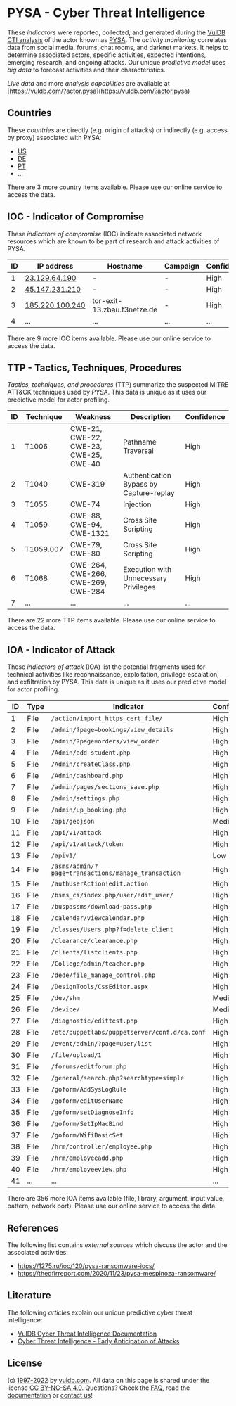 # PYSA - Cyber Threat Intelligence

These _indicators_ were reported, collected, and generated during the [VulDB CTI analysis](https://vuldb.com/?kb.cti) of the actor known as [PYSA](https://vuldb.com/?actor.pysa). The _activity monitoring_ correlates data from social media, forums, chat rooms, and darknet markets. It helps to determine associated actors, specific activities, expected intentions, emerging research, and ongoing attacks. Our unique _predictive model_ uses _big data_ to forecast activities and their characteristics.

_Live data_ and more _analysis capabilities_ are available at [https://vuldb.com/?actor.pysa](https://vuldb.com/?actor.pysa)

## Countries

These _countries_ are directly (e.g. origin of attacks) or indirectly (e.g. access by proxy) associated with PYSA:

* [US](https://vuldb.com/?country.us)
* [DE](https://vuldb.com/?country.de)
* [PT](https://vuldb.com/?country.pt)
* ...

There are 3 more country items available. Please use our online service to access the data.

## IOC - Indicator of Compromise

These _indicators of compromise_ (IOC) indicate associated network resources which are known to be part of research and attack activities of PYSA.

ID | IP address | Hostname | Campaign | Confidence
-- | ---------- | -------- | -------- | ----------
1 | [23.129.64.190](https://vuldb.com/?ip.23.129.64.190) | - | - | High
2 | [45.147.231.210](https://vuldb.com/?ip.45.147.231.210) | - | - | High
3 | [185.220.100.240](https://vuldb.com/?ip.185.220.100.240) | tor-exit-13.zbau.f3netze.de | - | High
4 | ... | ... | ... | ...

There are 9 more IOC items available. Please use our online service to access the data.

## TTP - Tactics, Techniques, Procedures

_Tactics, techniques, and procedures_ (TTP) summarize the suspected MITRE ATT&CK techniques used by _PYSA_. This data is unique as it uses our predictive model for actor profiling.

ID | Technique | Weakness | Description | Confidence
-- | --------- | -------- | ----------- | ----------
1 | T1006 | CWE-21, CWE-22, CWE-23, CWE-25, CWE-40 | Pathname Traversal | High
2 | T1040 | CWE-319 | Authentication Bypass by Capture-replay | High
3 | T1055 | CWE-74 | Injection | High
4 | T1059 | CWE-88, CWE-94, CWE-1321 | Cross Site Scripting | High
5 | T1059.007 | CWE-79, CWE-80 | Cross Site Scripting | High
6 | T1068 | CWE-264, CWE-266, CWE-269, CWE-284 | Execution with Unnecessary Privileges | High
7 | ... | ... | ... | ...

There are 22 more TTP items available. Please use our online service to access the data.

## IOA - Indicator of Attack

These _indicators of attack_ (IOA) list the potential fragments used for technical activities like reconnaissance, exploitation, privilege escalation, and exfiltration by PYSA. This data is unique as it uses our predictive model for actor profiling.

ID | Type | Indicator | Confidence
-- | ---- | --------- | ----------
1 | File | `/action/import_https_cert_file/` | High
2 | File | `/admin/?page=bookings/view_details` | High
3 | File | `/admin/?page=orders/view_order` | High
4 | File | `/Admin/add-student.php` | High
5 | File | `/Admin/createClass.php` | High
6 | File | `/Admin/dashboard.php` | High
7 | File | `/admin/pages/sections_save.php` | High
8 | File | `/admin/settings.php` | High
9 | File | `/admin/up_booking.php` | High
10 | File | `/api/geojson` | Medium
11 | File | `/api/v1/attack` | High
12 | File | `/api/v1/attack/token` | High
13 | File | `/apiv1/` | Low
14 | File | `/asms/admin/?page=transactions/manage_transaction` | High
15 | File | `/authUserAction!edit.action` | High
16 | File | `/bsms_ci/index.php/user/edit_user/` | High
17 | File | `/buspassms/download-pass.php` | High
18 | File | `/calendar/viewcalendar.php` | High
19 | File | `/classes/Users.php?f=delete_client` | High
20 | File | `/clearance/clearance.php` | High
21 | File | `/clients/listclients.php` | High
22 | File | `/College/admin/teacher.php` | High
23 | File | `/dede/file_manage_control.php` | High
24 | File | `/DesignTools/CssEditor.aspx` | High
25 | File | `/dev/shm` | Medium
26 | File | `/device/` | Medium
27 | File | `/diagnostic/edittest.php` | High
28 | File | `/etc/puppetlabs/puppetserver/conf.d/ca.conf` | High
29 | File | `/event/admin/?page=user/list` | High
30 | File | `/file/upload/1` | High
31 | File | `/forums/editforum.php` | High
32 | File | `/general/search.php?searchtype=simple` | High
33 | File | `/goform/AddSysLogRule` | High
34 | File | `/goform/editUserName` | High
35 | File | `/goform/setDiagnoseInfo` | High
36 | File | `/goform/SetIpMacBind` | High
37 | File | `/goform/WifiBasicSet` | High
38 | File | `/hrm/controller/employee.php` | High
39 | File | `/hrm/employeeadd.php` | High
40 | File | `/hrm/employeeview.php` | High
41 | ... | ... | ...

There are 356 more IOA items available (file, library, argument, input value, pattern, network port). Please use our online service to access the data.

## References

The following list contains _external sources_ which discuss the actor and the associated activities:

* https://1275.ru/ioc/120/pysa-ransomware-iocs/
* https://thedfirreport.com/2020/11/23/pysa-mespinoza-ransomware/

## Literature

The following _articles_ explain our unique predictive cyber threat intelligence:

* [VulDB Cyber Threat Intelligence Documentation](https://vuldb.com/?kb.cti)
* [Cyber Threat Intelligence - Early Anticipation of Attacks](https://www.scip.ch/en/?labs.20201022)

## License

(c) [1997-2022](https://vuldb.com/?kb.changelog) by [vuldb.com](https://vuldb.com/?kb.about). All data on this page is shared under the license [CC BY-NC-SA 4.0](https://creativecommons.org/licenses/by-nc-sa/4.0/). Questions? Check the [FAQ](https://vuldb.com/?kb.faq), read the [documentation](https://vuldb.com/?kb) or [contact us](https://vuldb.com/?contact)!
